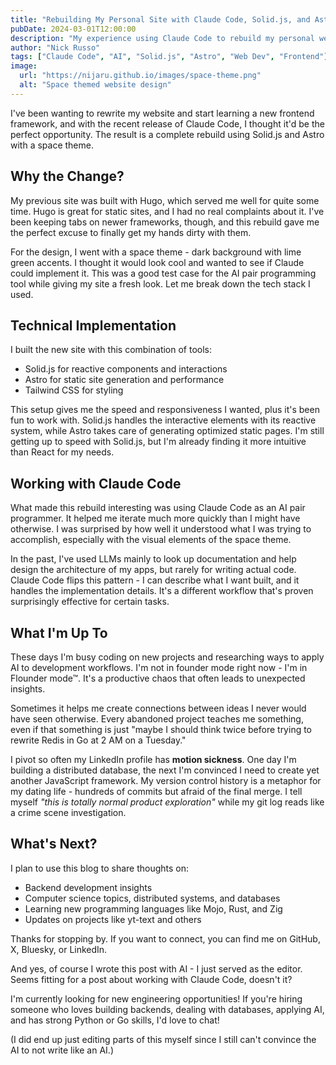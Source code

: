 ```yaml
---
title: "Rebuilding My Personal Site with Claude Code, Solid.js, and Astro"
pubDate: 2024-03-01T12:00:00
description: "My experience using Claude Code to rebuild my personal website with Solid.js and Astro featuring a space theme."
author: "Nick Russo"
tags: ["Claude Code", "AI", "Solid.js", "Astro", "Web Dev", "Frontend"]
image:
  url: "https://nijaru.github.io/images/space-theme.png"
  alt: "Space themed website design"
---
```


I've been wanting to rewrite my website and start learning a new frontend framework, and with the recent release of Claude Code, I thought it'd be the perfect opportunity. The result is a complete rebuild using Solid.js and Astro with a space theme.

## Why the Change?

My previous site was built with Hugo, which served me well for quite some time. Hugo is great for static sites, and I had no real complaints about it. I've been keeping tabs on newer frameworks, though, and this rebuild gave me the perfect excuse to finally get my hands dirty with them.

For the design, I went with a space theme - dark background with lime green accents. I thought it would look cool and wanted to see if Claude could implement it. This was a good test case for the AI pair programming tool while giving my site a fresh look. Let me break down the tech stack I used.

## Technical Implementation

I built the new site with this combination of tools:

- <span class="text-accent-blue">Solid.js</span> for reactive components and interactions
- <span class="text-accent-purple">Astro</span> for static site generation and performance
- <span class="text-lime-400">Tailwind CSS</span> for styling

This setup gives me the speed and responsiveness I wanted, plus it's been fun to work with. Solid.js handles the interactive elements with its reactive system, while Astro takes care of generating optimized static pages. I'm still getting up to speed with Solid.js, but I'm already finding it more intuitive than React for my needs.

## Working with Claude Code

What made this rebuild interesting was using Claude Code as an AI pair programmer. It helped me iterate much more quickly than I might have otherwise. I was surprised by how well it understood what I was trying to accomplish, especially with the visual elements of the space theme.

In the past, I've used LLMs mainly to look up documentation and help design the architecture of my apps, but rarely for writing actual code. Claude Code flips this pattern - I can describe what I want built, and it handles the implementation details. It's a different workflow that's proven surprisingly effective for certain tasks.

## What I'm Up To

These days I'm busy coding on new projects and researching ways to apply AI to development workflows. I'm not in founder mode right now - I'm in <span class="text-lime-300 font-medium">Flounder mode™.</span> It's a productive chaos that often leads to unexpected insights.

Sometimes it helps me create connections between ideas I never would have seen otherwise. Every abandoned project teaches me something, even if that something is just <span class="italic text-gray-100">"maybe I should think twice before trying to rewrite Redis in Go at 2 AM on a Tuesday."</span>

I pivot so often my LinkedIn profile has <strong class="text-lime-300">motion sickness</strong>. One day I'm building a distributed database, the next I'm convinced I need to create yet another JavaScript framework. My version control history is a metaphor for my dating life - <span class="bg-lime-500/10 px-1">hundreds of commits but afraid of the final merge</span>. I tell myself <em class="text-gray-100">"this is totally normal product exploration"</em> while my git log reads like a crime scene investigation.

## What's Next?

I plan to use this blog to share thoughts on:

- Backend development insights
- Computer science topics, distributed systems, and databases
- Learning new programming languages like Mojo, Rust, and Zig
- Updates on projects like yt-text and others

Thanks for stopping by. If you want to connect, you can find me on GitHub, X, Bluesky, or LinkedIn.

And yes, of course I wrote this post with AI - I just served as the editor. Seems fitting for a post about working with Claude Code, doesn't it?

<p class="bg-lime-500/20 border-l-4 border-lime-400 pl-4 py-2">
I'm currently looking for new engineering opportunities! If you're hiring someone who loves building backends, dealing with databases, applying AI, and has strong Python or Go skills, I'd love to chat!
</p>

(I did end up just editing parts of this myself since I still can't convince the AI to not write like an AI.)